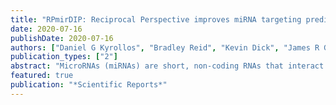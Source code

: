 ```yaml
---
title: "RPmirDIP: Reciprocal Perspective improves miRNA targeting prediction"
date: 2020-07-16
publishDate: 2020-07-16
authors: ["Daniel G Kyrollos", "Bradley Reid", "Kevin Dick", "James R Green"]
publication_types: ["2"]
abstract: "MicroRNAs (miRNAs) are short, non-coding RNAs that interact with messenger RNA (mRNA) to accomplish critical cellular activities such as the regulation of gene expression. Several machine learning methods have been developed to improve classification accuracy and reduce validation costs by predicting which miRNA will target which gene. Application of these predictors to large numbers of unique miRNA–gene pairs has resulted in datasets comprising tens of millions of scored interactions; the largest among these is mirDIP. We here demonstrate that miRNA target prediction can be significantly improved (𝑝<0.001) through the application of the Reciprocal Perspective (RP) method, a cascaded, semi-supervised machine learning method originally developed for protein-protein interaction prediction. The RP method, aptly named RPmirDIP, augments the original mirDIP prediction scores by leveraging local thresholds from the two complimentary views available to each miRNA–gene pair, rather than apply a traditional global decision threshold. Application of this novel RPmirDIP predictor promises to help identify new, unexpected miRNA–gene interactions. A dataset of RPmirDIP-scored interactions are made available to the scientific community at cu-bic.ca/RPmirDIP and https://doi.org/10.5683/SP2/LD8JKJ."
featured: true
publication: "*Scientific Reports*"
---
```



